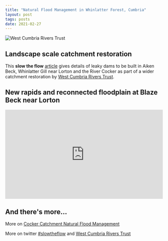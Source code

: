 ```yaml
---
title: "Natural Flood Management in Whinlatter Forest, Cumbria"
layout: post
tags: posts
date: 2021-02-27
---
```


![West Cumbria Rivers Trust](https://www.newsandstar.co.uk/resources/images/12351706.jpg?display=1&htype=0&type=responsive-gallery)

## Landscape scale catchment restoration

This **slow the flow** [article](https://www.newsandstar.co.uk/news/19114515.dam-good-flood-prevention-begins-whinlatter-forest/) gives details of leaky dams to be built in Aiken Beck, Whinlatter Gill near Lorton and the River Cocker as part of a wider catchment restoration by [West Cumbria Rivers Trust](https://www.westcumbriariverstrust.org/).

## New rapids and reconnected floodplain at Blaze Beck near Lorton

<div style="padding:56.25% 0 0 0;position:relative;"><iframe src="https://player.vimeo.com/video/485386759" style="position:absolute;top:0;left:0;width:100%;height:100%;" frameborder="0" allow="autoplay; fullscreen; picture-in-picture" allowfullscreen></iframe></div><script src="https://player.vimeo.com/api/player.js"></script>

## And there's more...

More on [Cocker Catchment Natural Flood Management](https://www.westcumbriariverstrust.org/projects/cocker-nfm)

More on twitter [#slowtheflow](https://twitter.com/hashtag/slowtheflow?src=hashtag_click) and [West Cumbria Rivers Trust](https://twitter.com/WestCumbriaRT)